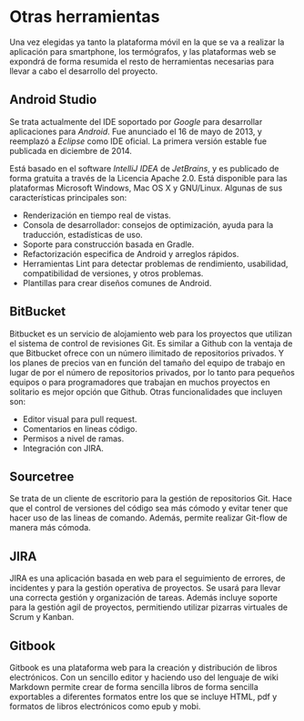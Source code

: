 # Otras herramientas

Una vez elegidas ya tanto la plataforma móvil en la que se va a realizar la aplicación para smartphone, los termógrafos, y las plataformas web se expondrá de forma resumida el resto de herramientas necesarias para llevar a cabo el desarrollo del proyecto.

## Android Studio
Se trata actualmente del IDE soportado por *Google* para desarrollar aplicaciones para *Android*. Fue anunciado el 16 de mayo de 2013, y reemplazó a *Eclipse* como IDE oficial. La primera versión estable fue publicada en diciembre de 2014.

Está basado en el software *IntelliJ IDEA* de *JetBrains*, y es publicado de forma gratuita a través de la Licencia Apache 2.0. Está disponible para las plataformas Microsoft Windows, Mac OS X y GNU/Linux. Algunas de sus características principales son: 

 - Renderización en tiempo real de vistas.
 - Consola de desarrollador: consejos de optimización, ayuda para la traducción, estadísticas de uso.
 - Soporte para construcción basada en Gradle.
 - Refactorización especifica de Android y arreglos rápidos.
 - Herramientas Lint para detectar problemas de rendimiento, usabilidad, compatibilidad de versiones, y otros problemas.
 - Plantillas para crear diseños comunes de Android.

## BitBucket
Bitbucket es un servicio de alojamiento web para los proyectos que utilizan el sistema de control de revisiones Git. Es similar a Github con la ventaja de que Bitbucket ofrece con un número ilimitado de repositorios privados. Y los planes de precios van en función del tamaño del equipo de trabajo en lugar de por el número de repositorios privados, por lo tanto para pequeños equipos o para programadores que trabajan en muchos proyectos en solitario es mejor opción que Github. Otras funcionalidades que incluyen son:

- Editor visual para pull request.
- Comentarios en lineas código.
- Permisos a nivel de ramas.
- Integración con JIRA.


## Sourcetree
Se trata de un cliente de escritorio para la gestión de repositorios Git. Hace que el control de versiones del código sea más cómodo y evitar tener que hacer uso de las lineas de comando. Además, permite realizar Git-flow de manera más cómoda.


## JIRA
JIRA es una aplicación basada en web para el seguimiento de errores, de incidentes y para la gestión operativa de proyectos. Se usará para llevar una correcta gestión y organización de tareas. Además incluye soporte para la gestión agil de proyectos, permitiendo utilizar pizarras virtuales de Scrum y Kanban.


## Gitbook
Gitbook es una plataforma web para la creación y distribución de libros electrónicos. Con un sencillo editor y haciendo uso del lenguaje de wiki Markdown permite crear de forma sencilla libros de forma sencilla exportables a diferentes formatos entre los que se incluye HTML, pdf y formatos de libros electrónicos como epub y mobi.







